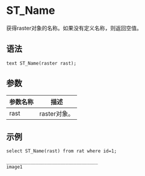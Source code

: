 # ST\_Name

获得raster对象的名称。如果没有定义名称，则返回空值。

## 语法

```
text ST_Name(raster rast);
```

## 参数

|参数名称|描述|
|----|--|
|rast|raster对象。|

## 示例

```
select ST_Name(rast) from rat where id=1;

__________________________________
image1
```

